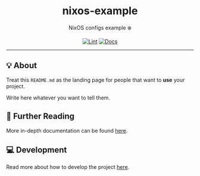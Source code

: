 <h1 align="center">nixos-example</h1>

<div align="center">

NixOS configs example ❄️

[![Lint](https://github.com/quickplates/nixos-example/actions/workflows/lint.yaml/badge.svg)](https://github.com/quickplates/nixos-example/actions/workflows/lint.yaml)
[![Docs](https://github.com/quickplates/nixos-example/actions/workflows/docs.yaml/badge.svg)](https://github.com/quickplates/nixos-example/actions/workflows/docs.yaml)

</div>

---

## 💡 About

Treat this `README.md` as the landing page for people
that want to **use** your project.

Write here whatever you want to tell them.

## 📄 Further Reading

More in-depth documentation can be found
[here](https://quickplates.github.io/nixos-example).

## 💻 Development

Read more about how to develop the project
[here](https://github.com/quickplates/nixos-example/blob/main/CONTRIBUTING.md).
